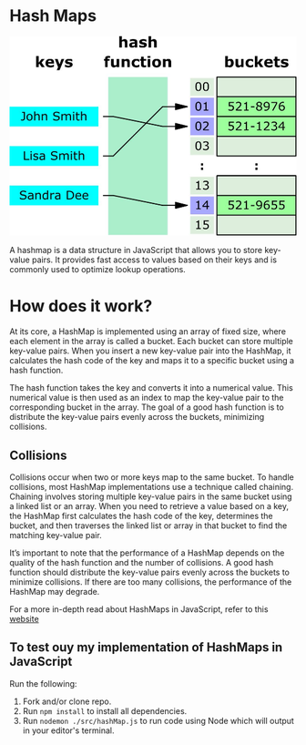 # Hash Maps

![hashmap image](src/asset/hashmap-img.jpg)

A hashmap is a data structure in JavaScript that allows you to store key-value pairs. It provides fast access to values based on their keys and is commonly used to optimize
lookup operations.

# How does it work?

At its core, a HashMap is implemented using an array of fixed size, where each element in the array is called a bucket. Each bucket can store multiple key-value pairs. When you insert a new key-value pair into the HashMap, it calculates the hash code of the key and maps it to a specific bucket using a hash function.

The hash function takes the key and converts it into a numerical value. This numerical value is then used as an index to map the key-value pair to the corresponding bucket in the array. The goal of a good hash function is to distribute the key-value pairs evenly across the buckets, minimizing collisions.

## Collisions

Collisions occur when two or more keys map to the same bucket. To handle collisions, most HashMap implementations use a technique called chaining. Chaining involves storing multiple key-value pairs in the same bucket using a linked list or an array. When you need to retrieve a value based on a key, the HashMap first calculates the hash code of the key, determines the bucket, and then traverses the linked list or array in that bucket to find the matching key-value pair.

It’s important to note that the performance of a HashMap depends on the quality of the hash function and the number of collisions. A good hash function should distribute the key-value pairs evenly across the buckets to minimize collisions. If there are too many collisions, the performance of the HashMap may degrade.

For a more in-depth read about HashMaps in JavaScript, refer to this [website](https://www.squash.io/javascript-hashmap-a-complete-guide/)

## To test ouy my implementation of HashMaps in JavaScript

Run the following:

1. Fork and/or clone repo.
2. Run `npm install` to install all dependencies.
3. Run `nodemon ./src/hashMap.js` to run code using Node which will output in your editor's terminal.
